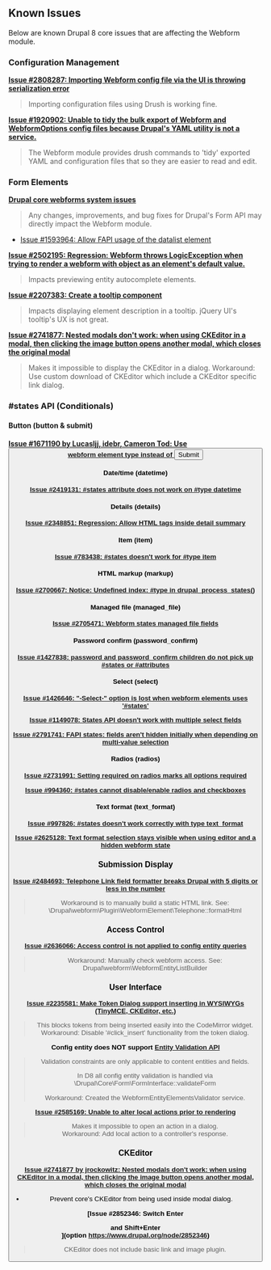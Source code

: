 Known Issues
------------

Below are known Drupal 8 core issues that are affecting the Webform module.

### Configuration Management

**[Issue #2808287: Importing Webform config file via the UI is throwing serialization error](https://www.drupal.org/node/2808287)**

> Importing configuration files using Drush is working fine.

**[Issue #1920902: Unable to tidy the bulk export of Webform and WebformOptions config files 
because Drupal's YAML utility is not a service.](https://www.drupal.org/node/1920902)**

> The Webform module provides drush commands to 'tidy' exported YAML and
> configuration files that so they are easier to read and edit.

### Form Elements
    
**[Drupal core webforms system issues](https://www.drupal.org/project/issues/drupal?status=Open&version=8.x&component=forms+system)**
  
> Any changes, improvements, and bug fixes for Drupal's Form API may directly
> impact the Webform module.
  
- [Issue #1593964: Allow FAPI usage of the datalist element](https://www.drupal.org/node/1593964)

**[Issue #2502195: Regression: Webform throws LogicException when trying to render a webform with object as an element's default value.](https://www.drupal.org/node/2502195)**  

> Impacts previewing entity autocomplete elements.

**[Issue #2207383: Create a tooltip component](https://www.drupal.org/node/2207383)**

> Impacts displaying element description in a tooltip. jQuery UI's tooltip's UX
> is not great.

**[Issue #2741877: Nested modals don't work: when using CKEditor in a modal, then clicking the image button opens another modal, which closes the original modal](https://www.drupal.org/node/2741877)**

> Makes it impossible to display the CKEditor in a dialog.
> Workaround: Use custom download of CKEditor which include a CKEditor specific 
> link dialog.

### \#states API (Conditionals)

#### Button (button & submit)

**[Issue #1671190 by Lucasljj, idebr, Cameron Tod: Use <button /> webform element type instead of <input type="submit" />](https://www.drupal.org/node/1671190)**

#### Date/time (datetime)

**[Issue #2419131: #states attribute does not work on #type datetime](https://www.drupal.org/node/2419131)**

#### Details (details)

**[Issue #2348851: Regression: Allow HTML tags inside detail summary](https://www.drupal.org/node/2348851)**

#### Item (item)

**[Issue #783438: #states doesn't work for #type item](https://www.drupal.org/node/783438)**

#### HTML markup (markup)

**[Issue #2700667: Notice: Undefined index: #type in drupal_process_states()](https://www.drupal.org/node/2700667)**

#### Managed file (managed_file)

**[Issue #2705471: Webform states managed file fields](https://www.drupal.org/node/2705471)**

#### Password confirm (password_confirm)

**[Issue #1427838: password and password_confirm children do not pick up #states or #attributes](https://www.drupal.org/node/1427838)**

#### Select (select)

**[Issue #1426646: "-Select-" option is lost when webform elements uses '#states'](https://www.drupal.org/node/1426646)**

**[Issue #1149078: States API doesn't work with multiple select fields](https://www.drupal.org/node/1149078)**

**[Issue #2791741: FAPI states: fields aren't hidden initially when depending on multi-value selection](https://www.drupal.org/node/2791741)**

#### Radios (radios)

**[Issue #2731991: Setting required on radios marks all options required](https://www.drupal.org/node/2731991)**

**[Issue #994360: #states cannot disable/enable radios and checkboxes](https://www.drupal.org/node/994360)**

#### Text format (text_format)

**[Issue #997826: #states doesn't work correctly with type text_format](https://www.drupal.org/node/997826)**

**[Issue #2625128: Text format selection stays visible when using editor and a hidden webform state](https://www.drupal.org/node/2625128)**

### Submission Display

**[Issue #2484693: Telephone Link field formatter breaks Drupal with 5 digits or less in the number](https://www.drupal.org/node/2720923)**

> Workaround is to manually build a static HTML link.
> See: \Drupal\webform\Plugin\WebformElement\Telephone::formatHtml

### Access Control

**[Issue #2636066: Access control is not applied to config entity queries](https://www.drupal.org/node/2636066)**

> Workaround: Manually check webform access.
> See: Drupal\webform\WebformEntityListBuilder

### User Interface

**[Issue #2235581: Make Token Dialog support inserting in WYSIWYGs (TinyMCE, CKEditor, etc.)](https://www.drupal.org/node/2235581)**

> This blocks tokens from being inserted easily into the CodeMirror widget.
> Workaround: Disable '\#click_insert' functionality from the token dialog.
   
**Config entity does NOT support [Entity Validation API](https://www.drupal.org/node/2015613)**

> Validation constraints are only applicable to content entities and fields.
>
> In D8 all config entity validation is handled via 
  \Drupal\Core\Form\FormInterface::validateForm
>
> Workaround: Created the WebformEntityElementsValidator service.      
  
**[Issue #2585169: Unable to alter local actions prior to rendering](https://www.drupal.org/node/2585169)**

> Makes it impossible to open an action in a dialog.  
> Workaround: Add local action to a controller's response.

### CKEditor

**[Issue #2741877 by jrockowitz: Nested modals don't work: when using CKEditor in a modal, then clicking the image button opens another modal, which closes the original modal](https://www.drupal.org/node/2741877)**

- Prevent core's CKEditor from being used inside modal dialog.

**[Issue #2852346: Switch Enter <p> and Shift+Enter<br>](option https://www.drupal.org/node/2852346)**

> CKEditor does not include basic link and image plugin.
